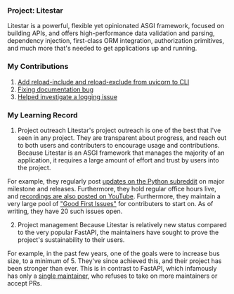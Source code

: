 ### Project: Litestar
Litestar is a powerful, flexible yet opinionated ASGI framework, focused on building APIs, and offers high-performance data validation and parsing, dependency injection, first-class ORM integration, authorization primitives, and much more that's needed to get applications up and running.

### My Contributions

1. [Add reload-include and reload-exclude from uvicorn to CLI](https://github.com/litestar-org/litestar/pull/2973)
2. [Fixing documentation bug](https://github.com/litestar-org/litestar/pull/2945)
3. [Helped investigate a logging issue](https://github.com/litestar-org/litestar/issues/2954#issuecomment-1886463991)

### My Learning Record

1. Project outreach
Litestar's project outreach is one of the best that I've seen in any project. They are transparent about progress, and reach out to both users and contributers to encourage usage and contributions. Because Litestar is an ASGI framework that manages the majority of an application, it requires a large amount of effort and trust by users into the project. 

For example, they regularly post [updates on the Python subreddit](https://www.reddit.com/r/Python/search/?q=litestar&) on major milestone and releases. Furthermore, they hold regular office hours live, and [recordings are also posted on YouTube](https://www.youtube.com/@LitestarOrg). Furthermore, they maintain a very large pool of ["Good First Issues"](https://github.com/litestar-org/litestar/issues?q=is%3Aopen+is%3Aissue+label%3A%22Good+First+Issue%22) for contributers to start on. As of writing, they have 20 such issues open.

2. Project management
Because Litestar is relatively new status compared to the very popular FastAPI, the maintainers have sought to prove the project's sustainability to their users. 

For example, in the past few years, one of the goals were to increase bus size, to a minimum of 5. They've since achieved this, and their project has been stronger than ever. This is in contrast to FastAPI, which infamously has only a [single maintainer](https://github.com/tiangolo/fastapi/issues/4263), who refuses to take on more maintainers or accept PRs.

